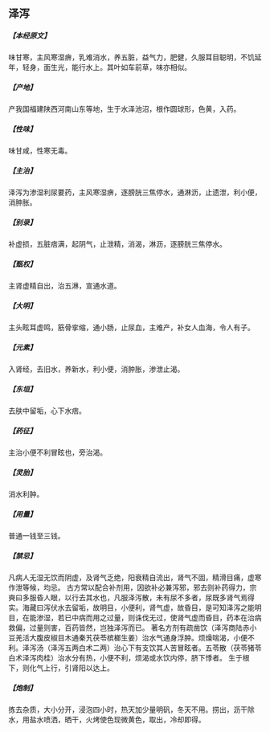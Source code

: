 ## 泽泻

##### 【本经原文】
味甘寒，主风寒湿痹，乳难消水，养五脏，益气力，肥健，久服耳目聪明，不饥延年，轻身，面生光，能行水上。其叶如车前草，味亦相似。
##### 【产地】
产我国福建陕西河南山东等地，生于水泽池沼，根作圆球形，色黄，入药。
##### 【性味】
味甘咸，性寒无毒。
##### 【主治】
泽泻为渗湿利尿要药，主风寒湿痹，逐膀胱三焦停水，通淋沥，止遗泄，利小便，消肿胀。
##### 【别录】
补虚损，五脏痞满，起阴气，止泄精，消渴，淋沥，逐膀胱三焦停水。
##### 【甄权】
主肾虚精自出，治五淋，宣通水道。
##### 【大明】
主头眩耳虚鸣，筋骨挛缩，通小肠，止尿血，主难产，补女人血海，令人有子。
##### 【元素】
入肾经，去旧水，养新水，利小便，消肿胀，渗泄止渴。
##### 【东垣】
去肤中留垢，心下水痞。
##### 【药征】
主治小便不利冒眩也，旁治渴。
##### 【灵胎】
消水利肿。
##### 【用量】
普通一钱至三钱。
##### 【禁忌】
凡病人无湿无饮而阴虚，及肾气乏绝，阳衰精自流出，肾气不固，精滑目痛，虚寒作泄等候，均忌。
古方常以配合补剂用，因欲补必兼泻邪，邪去则补药得力，宗奭曰多服昏人眼，以行去其水也，凡服泽泻散，未有尿不多者，尿既多肾气焉得实。海藏曰泻伏水去留垢，故明目，小便利，肾气虚，故昏目，是可知泽泻之能明目，在能渗湿，若已中病而用之过量，则诛伐无过，使肾气虚而昏目，药本在治病救偏，过量则害，百药皆然，岂独泽泻而已。
著名方剂有疏凿饮（泽泻商陆赤小豆羌活大腹皮椒目木通秦艽茯苓槟榔生姜）治水气通身浮肿。烦燥喘渴，小便不利。泽泻汤（泽泻五两白术二两）治心下有支饮其人苦冒眩者。五苓散（茯苓猪苓白术泽泻肉桂）治水分有热，小便不利，烦渴或水饮内停，脐下悸者。
生于根下，则化气上行，引肾阳以达上。
##### 【炮制】
拣去杂质，大小分开，浸泡四小时，热天加少量明矾，冬天不用。捞出，沥干除水，用盐水喷洒，晒干，火烤使色现微黄色，取出，冷却即得。